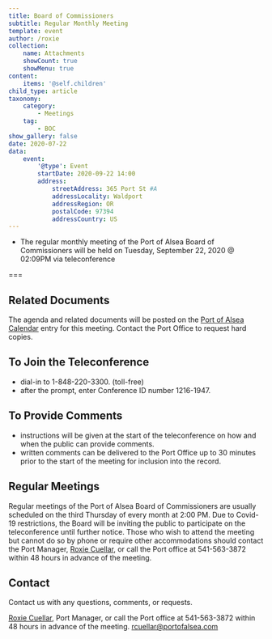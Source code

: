 ```yaml
---
title: Board of Commissioners
subtitle: Regular Monthly Meeting
template: event
author: /roxie
collection:
    name: Attachments
    showCount: true
    showMenu: true
content:
    items: '@self.children'
child_type: article
taxonomy:
    category: 
        - Meetings
    tag: 
        - BOC
show_gallery: false
date: 2020-07-22
data:
    event:
        '@type': Event
        startDate: 2020-09-22 14:00
        address:
            streetAddress: 365 Port St #A
            addressLocality: Waldport
            addressRegion: OR
            postalCode: 97394
            addressCountry: US
---
```


- The regular monthly meeting of the Port of Alsea Board of Commissioners will be held on Tuesday, September 22, 2020 @ 02:09PM via teleconference

===



## Related Documents
The agenda and related documents will be posted on the [Port of Alsea Calendar](http://www.portofalsea.com/calendar) entry for this meeting. Contact the Port Office to request hard copies.

## To Join the Teleconference
- dial-in to 1-848-220-3300. (toll-free)
- after the prompt, enter Conference ID number 1216-1947.

## To Provide Comments
- instructions will be given at the start of the teleconference on how and when the public can provide comments.
- written comments can be delivered to the Port Office up to 30 minutes prior to the start of the meeting for inclusion into the record.

## Regular Meetings
Regular meetings of the Port of Alsea Board of Commissioners are usually scheduled on the third Thursday of every month at 2:00 PM. Due to Covid-19 restrictions, the Board will be inviting the public to participate on the teleconference until further notice.
Those who wish to attend the meeting but cannot do so by phone or require other accommodations should contact the Port Manager, [Roxie Cuellar](rcuellar@portofalsea.com), or call the Port office at 541-563-3872 within 48 hours in advance of the meeting. 

## Contact
Contact us with any questions, comments, or requests. 

[Roxie Cuellar](), Port Manager, or call the Port office at 541-563-3872 within 48 hours in advance of the meeting. 
rcuellar@portofalsea.com

